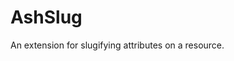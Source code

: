 <!--
This file was generated by Spark. Do not edit it by hand.
-->
# AshSlug

An extension for slugifying attributes on a resource.





<style type="text/css">.spark-required::after { content: "*"; color: red !important; }</style>
